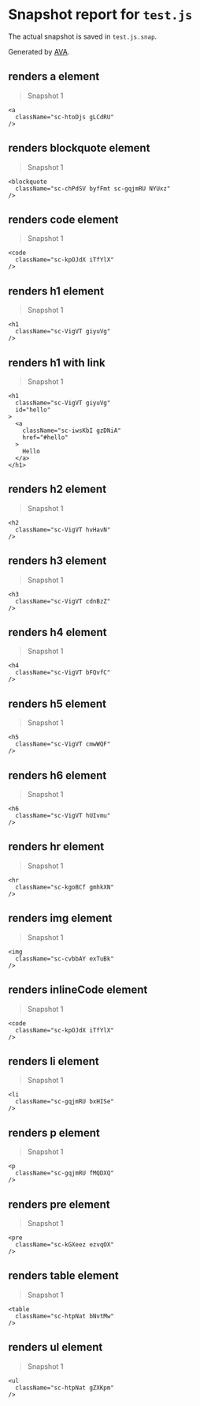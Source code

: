 # Snapshot report for `test.js`

The actual snapshot is saved in `test.js.snap`.

Generated by [AVA](https://ava.li).

## renders a element

> Snapshot 1

    <a
      className="sc-htoDjs gLCdRU"
    />

## renders blockquote element

> Snapshot 1

    <blockquote
      className="sc-chPdSV byfFmt sc-gqjmRU NYUxz"
    />

## renders code element

> Snapshot 1

    <code
      className="sc-kpOJdX iTfYlX"
    />

## renders h1 element

> Snapshot 1

    <h1
      className="sc-VigVT giyuVg"
    />

## renders h1 with link

> Snapshot 1

    <h1
      className="sc-VigVT giyuVg"
      id="hello"
    >
      <a
        className="sc-iwsKbI gzDNiA"
        href="#hello"
      >
        Hello
      </a>
    </h1>

## renders h2 element

> Snapshot 1

    <h2
      className="sc-VigVT hvHavN"
    />

## renders h3 element

> Snapshot 1

    <h3
      className="sc-VigVT cdnBzZ"
    />

## renders h4 element

> Snapshot 1

    <h4
      className="sc-VigVT bFQvfC"
    />

## renders h5 element

> Snapshot 1

    <h5
      className="sc-VigVT cmwWQF"
    />

## renders h6 element

> Snapshot 1

    <h6
      className="sc-VigVT hUIvmu"
    />

## renders hr element

> Snapshot 1

    <hr
      className="sc-kgoBCf gmhkXN"
    />

## renders img element

> Snapshot 1

    <img
      className="sc-cvbbAY exTuBk"
    />

## renders inlineCode element

> Snapshot 1

    <code
      className="sc-kpOJdX iTfYlX"
    />

## renders li element

> Snapshot 1

    <li
      className="sc-gqjmRU bxHISe"
    />

## renders p element

> Snapshot 1

    <p
      className="sc-gqjmRU fMQDXQ"
    />

## renders pre element

> Snapshot 1

    <pre
      className="sc-kGXeez ezvqOX"
    />

## renders table element

> Snapshot 1

    <table
      className="sc-htpNat bNvtMw"
    />

## renders ul element

> Snapshot 1

    <ul
      className="sc-htpNat gZXKpm"
    />

